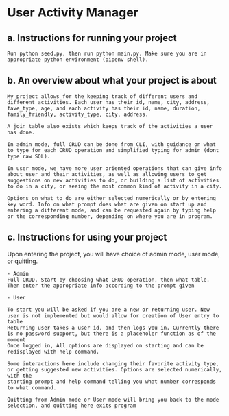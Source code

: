 # User Activity Manager
## a.	Instructions for running your project

    Run python seed.py, then run python main.py. Make sure you are in appropriate python environment (pipenv shell). 

## b.	An overview about what your project is about

    My project allows for the keeping track of different users and different activities. Each user has their id, name, city, address, fave_type, age, and each activity has their id, name, duration, family_friendly, activity_type, city, address. 

    A join table also exists which keeps track of the activities a user has done.

    In admin mode, full CRUD can be done from CLI, with guidance on what to type for each CRUD operation and simplified typing for admin (dont type raw SQL).

    In user mode, we have more user oriented operations that can give info about user and their activities, as well as allowing users to get suggestions on new activities to do, or building a list of activities to do in a city, or seeing the most common kind of activity in a city.

    Options on what to do are either selected numerically or by entering key word. Info on what prompt does what are given on start up and entering a different mode, and can be requested again by typing help or the corresponding number, depending on where you are in program. 

## c.	Instructions for using your project
Upon entering the project, you will have choice of admin mode, user mode, or quitting.

    - Admin
    Full CRUD. Start by choosing what CRUD operation, then what table. Then enter the appropriate info according to the prompt given

    - User

    To start you will be asked if you are a new or returning user. New user is not implemented but would allow for creation of User entry to table
    Returning user takes a user id, and then logs you in. Currently there is no password support, but there is a placeholer function as of the moment
    Once logged in, All options are displayed on starting and can be redisplayed with help command. 

    Some interactions here include changing their favorite activity type, or getting suggested new activities. Options are selected numerically, with the 
    starting prompt and help command telling you what number corresponds to what command. 

    Quitting from Admin mode or User mode will bring you back to the mode selection, and quitting here exits program